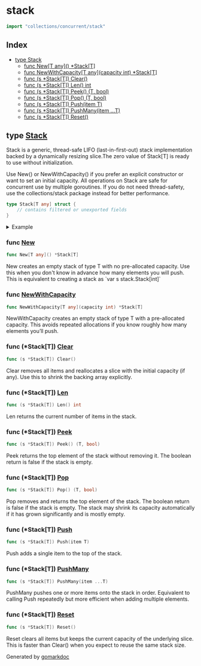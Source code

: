 <!-- Code generated by gomarkdoc. DO NOT EDIT -->

# stack

```go
import "collections/concurrent/stack"
```

## Index

- [type Stack](<#Stack>)
    - [func New\[T any\]\(\) \*Stack\[T\]](<#New>)
    - [func NewWithCapacity\[T any\]\(capacity int\) \*Stack\[T\]](<#NewWithCapacity>)
    - [func \(s \*Stack\[T\]\) Clear\(\)](<#Stack[T].Clear>)
    - [func \(s \*Stack\[T\]\) Len\(\) int](<#Stack[T].Len>)
    - [func \(s \*Stack\[T\]\) Peek\(\) \(T, bool\)](<#Stack[T].Peek>)
    - [func \(s \*Stack\[T\]\) Pop\(\) \(T, bool\)](<#Stack[T].Pop>)
    - [func \(s \*Stack\[T\]\) Push\(item T\)](<#Stack[T].Push>)
    - [func \(s \*Stack\[T\]\) PushMany\(item ...T\)](<#Stack[T].PushMany>)
    - [func \(s \*Stack\[T\]\) Reset\(\)](<#Stack[T].Reset>)


<a name="Stack"></a>
## type [Stack](<https://github.com/khavishbhundoo/collections/blob/main/concurrent/stack/stack.go#L13-L18>)

Stack is a generic, thread\-safe LIFO \(last\-in\-first\-out\) stack implementation backed by a dynamically resizing slice.The zero value of Stack\[T\] is ready to use without initialization.

Use New\(\) or NewWithCapacity\(\) if you prefer an explicit constructor or want to set an initial capacity. All operations on Stack are safe for concurrent use by multiple goroutines. If you do not need thread\-safety, use the collections/stack package instead for better performance.

```go
type Stack[T any] struct {
    // contains filtered or unexported fields
}
```

<details><summary>Example</summary>
<p>



```go
package main

import (
        "collections/concurrent/stack"
        "fmt"
        "sync"
)

func main() {
        s := stack.New[int]()
        s.PushMany(1, 2)
        s.Push(3)

        s2 := stack.NewWithCapacity[int](4)
        s2.PushMany(1, 2, 3, 4)
        s2.Push(3)
        val, ok := s2.Pop()
        fmt.Println(val, ok)

        val, ok = s.Pop()
        fmt.Println(val, ok)
        fmt.Println(s.Len())
        peek, ok := s.Peek()
        fmt.Println(peek, ok)
        fmt.Println(s.Len())
        s.Pop()
        s.Pop()
        val, ok = s.Pop()
        fmt.Println(val, ok)
        peek, ok = s.Peek()
        fmt.Println(peek, ok)

        //The zero value of Stack[T] is ready to use without initialization
        var s3 stack.Stack[int]
        s3.Push(1)
        val, ok = s3.Pop()
        fmt.Println(val, ok)

        var wg sync.WaitGroup
        cs := stack.New[int]()
        for i := 1; i <= 3; i++ {
                wg.Add(1)
                go func(v int) {
                        defer wg.Done()
                        cs.Push(v)
                }(i)
        }
        wg.Wait()
        fmt.Println(cs.Len())

}
```

#### Output

```
3 true
3 true
2
2 true
2
0 false
0 false
1 true
3
```

</p>
</details>

<a name="New"></a>
### func [New](<https://github.com/khavishbhundoo/collections/blob/main/concurrent/stack/stack.go#L30>)

```go
func New[T any]() *Stack[T]
```

New creates an empty stack of type T with no pre\-allocated capacity. Use this when you don't know in advance how many elements you will push. This is equivalent to creating a stack as \`var s stack.Stack\[int\]\`

<a name="NewWithCapacity"></a>
### func [NewWithCapacity](<https://github.com/khavishbhundoo/collections/blob/main/concurrent/stack/stack.go#L40>)

```go
func NewWithCapacity[T any](capacity int) *Stack[T]
```

NewWithCapacity creates an empty stack of type T with a pre\-allocated capacity. This avoids repeated allocations if you know roughly how many elements you’ll push.

<a name="Stack[T].Clear"></a>
### func \(\*Stack\[T\]\) [Clear](<https://github.com/khavishbhundoo/collections/blob/main/concurrent/stack/stack.go#L140>)

```go
func (s *Stack[T]) Clear()
```

Clear removes all items and reallocates a slice with the initial capacity \(if any\). Use this to shrink the backing array explicitly.

<a name="Stack[T].Len"></a>
### func \(\*Stack\[T\]\) [Len](<https://github.com/khavishbhundoo/collections/blob/main/concurrent/stack/stack.go#L122>)

```go
func (s *Stack[T]) Len() int
```

Len returns the current number of items in the stack.

<a name="Stack[T].Peek"></a>
### func \(\*Stack\[T\]\) [Peek](<https://github.com/khavishbhundoo/collections/blob/main/concurrent/stack/stack.go#L111>)

```go
func (s *Stack[T]) Peek() (T, bool)
```

Peek returns the top element of the stack without removing it. The boolean return is false if the stack is empty.

<a name="Stack[T].Pop"></a>
### func \(\*Stack\[T\]\) [Pop](<https://github.com/khavishbhundoo/collections/blob/main/concurrent/stack/stack.go#L67>)

```go
func (s *Stack[T]) Pop() (T, bool)
```

Pop removes and returns the top element of the stack. The boolean return is false if the stack is empty. The stack may shrink its capacity automatically if it has grown significantly and is mostly empty.

<a name="Stack[T].Push"></a>
### func \(\*Stack\[T\]\) [Push](<https://github.com/khavishbhundoo/collections/blob/main/concurrent/stack/stack.go#L57>)

```go
func (s *Stack[T]) Push(item T)
```

Push adds a single item to the top of the stack.

<a name="Stack[T].PushMany"></a>
### func \(\*Stack\[T\]\) [PushMany](<https://github.com/khavishbhundoo/collections/blob/main/concurrent/stack/stack.go#L50>)

```go
func (s *Stack[T]) PushMany(item ...T)
```

PushMany pushes one or more items onto the stack in order. Equivalent to calling Push repeatedly but more efficient when adding multiple elements.

<a name="Stack[T].Reset"></a>
### func \(\*Stack\[T\]\) [Reset](<https://github.com/khavishbhundoo/collections/blob/main/concurrent/stack/stack.go#L131>)

```go
func (s *Stack[T]) Reset()
```

Reset clears all items but keeps the current capacity of the underlying slice. This is faster than Clear\(\) when you expect to reuse the same stack size.

Generated by [gomarkdoc](<https://github.com/princjef/gomarkdoc>)
